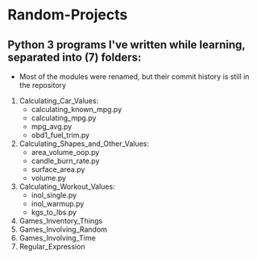 # Random-Projects
Python 3 programs I've written while learning, separated into (7) folders:
------------------------------
- Most of the modules were renamed, but their commit history is still in the repository

1) Calculating_Car_Values:
   - calculating_known_mpg.py
   - calculating_mpg.py
   - mpg_avg.py
   - obd1_fuel_trim.py
2) Calculating_Shapes_and_Other_Values:
   - area_volume_oop.py
   - candle_burn_rate.py
   - surface_area.py
   - volume.py
3) Calculating_Workout_Values:
   - inol_single.py
   - inol_warmup.py
   - kgs_to_lbs.py
4) Games_Inventory_Things
5) Games_Involving_Random
6) Games_Involving_Time
7) Regular_Expression
